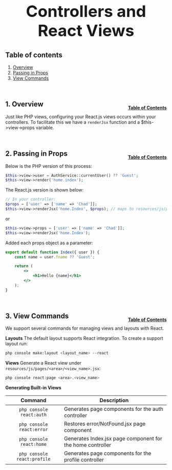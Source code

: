 <h1 style="font-size: 50px; text-align: center;">Controllers and React Views</h1>

## Table of contents
1. [Overview](#overview)
2. [Passing in Props](#passing-in-props)
3. [View Commands](#view-commands)

<br>

## 1. Overview <a id="overview"></a><span style="float: right; font-size: 14px; padding-top: 15px;">[Table of Contents](#table-of-contents)</span>
Just like PHP views, configuring your React.js views occurs within your controllers.  To facilitate this we have a `renderJsx` function and a $this->view->props variable.

<br>

## 2. Passing in Props <a id="opassing-in-props"></a><span style="float: right; font-size: 14px; padding-top: 15px;">[Table of Contents](#table-of-contents)</span>
Below is the PHP version of this process:

```php
$this->view->user = AuthService::currentUser() ?? 'Guest';
$this->view->render('home.index');
```

The React.js version is shown below:
```php
// In your controller:
$props = ['user' => ['name' => 'Chad']];
$this->view->renderJsx('home.Index', $props); // maps to resources/js/pages/home/Index.jsx
```

or 

```php
$this->view->props = ['user' => ['name' => 'Chad']];
$this->view->renderJsx('home.Index');
```

Added each props object as a parameter:
```jsx
export default function Index({ user }) {
    const name = user.fname ?? 'Guest';

    return (
        <>
            <h1>Hello {name}</h1>
        </>
    );
}
```

<br>

## 3. View Commands <a id="view-commands"></a><span style="float: right; font-size: 14px; padding-top: 15px;">[Table of Contents](#table-of-contents)</span>
We support several commands for managing views and layouts with React.

**Layouts**
The default layout supports React integration.  To create a support layout run:
```sh
php console make:layout <layout_name> --react
```

**Views**
Generate a React view under `resources/js/pages/<area>/<view_name>.jsx`:
```sh
php console react:page <area>.<view_name>
```

**Generating Built-in Views**

| Command | Description |
|:-------:|-------------|
| `php console react:auth` | Generates page components for the auth controller |
| `php console react:error` | Restores error/NotFound.jsx page component |
| `php console react:home` | Generates Index.jsx page component for the home controller |
| `php console react:profile` | Generates page components for the profile controller | 